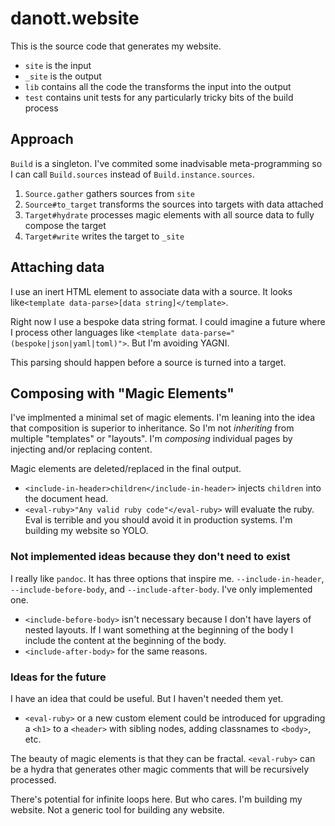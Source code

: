 # danott.website

This is the source code that generates my website.

- `site` is the input
- `_site` is the output
- `lib` contains all the code the transforms the input into the output
- `test` contains unit tests for any particularly tricky bits of the build process

## Approach

`Build` is a singleton. I've commited some inadvisable meta-programming so I can call `Build.sources` instead of `Build.instance.sources`.

1. `Source.gather` gathers sources from `site`
2. `Source#to_target` transforms the sources into targets with data attached
3. `Target#hydrate` processes magic elements with all source data to fully compose the target
4. `Target#write` writes the target to `_site`

## Attaching data

I use an inert HTML element to associate data with a source. It looks like`<template data-parse>[data string]</template>`.

Right now I use a bespoke data string format. I could imagine a future where I process other languages like `<template data-parse="(bespoke|json|yaml|toml)">`. But I'm avoiding YAGNI.

This parsing should happen before a source is turned into a target.

## Composing with "Magic Elements"

I've implmented a minimal set of magic elements. I'm leaning into the idea that composition is superior to inheritance. So I'm not *inheriting* from multiple "templates" or "layouts". I'm *composing* individual pages by injecting and/or replacing content.

Magic elements are deleted/replaced in the final output.

- `<include-in-header>children</include-in-header>` injects `children` into the document head.
- `<eval-ruby>"Any valid ruby code"</eval-ruby>` will evaluate the ruby. Eval is terrible and you should avoid it in production systems. I'm building my website so YOLO.

### Not implemented ideas because they don't need to exist

I really like `pandoc`. It has three options that inspire me. `--include-in-header`, `--include-before-body`, and `--include-after-body`. I've only implemented one.

- `<include-before-body>` isn't necessary because I don't have layers of nested layouts. If I want something at the beginning of the body I include the content at the beginning of the body.
- `<include-after-body>` for the same reasons.

### Ideas for the future

I have an idea that could be useful. But I haven't needed them yet.

- `<eval-ruby>` or a new custom element could be introduced for upgrading a `<h1>` to a `<header>` with sibling nodes, adding classnames to `<body>`, etc.

The beauty of magic elements is that they can be fractal. `<eval-ruby>` can be a hydra that generates other magic comments that will be recursively processed.

There's potential for infinite loops here. But who cares. I'm building my website. Not a generic tool for building any website.
